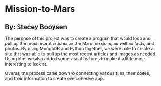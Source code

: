 # Mission-to-Mars
## By: Stacey Booysen

The purpose of this project was to create a program that would loop and pull up the most recent articles on the Mars missions, as well as facts, and photos. By using MongoDB and Python together, we were able to create a site that was able to pull up the most recent articles and images as needed. Using html we also added some visual features to make it a little more interesting to look at.

Overall, the process came down to connecting various files, their codes, and their information to create one cohesive app. 
